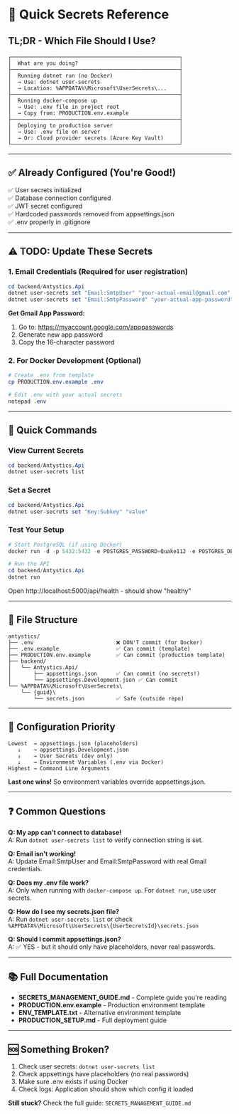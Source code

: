 # 🔐 Quick Secrets Reference

## TL;DR - Which File Should I Use?

```
┌─────────────────────────────────────────────────────┐
│  What are you doing?                                │
├─────────────────────────────────────────────────────┤
│  Running dotnet run (no Docker)                     │
│  → Use: dotnet user-secrets                         │
│  → Location: %APPDATA%\Microsoft\UserSecrets\...    │
├─────────────────────────────────────────────────────┤
│  Running docker-compose up                          │
│  → Use: .env file in project root                   │
│  → Copy from: PRODUCTION.env.example                │
├─────────────────────────────────────────────────────┤
│  Deploying to production server                     │
│  → Use: .env file on server                         │
│  → Or: Cloud provider secrets (Azure Key Vault)     │
└─────────────────────────────────────────────────────┘
```

---

## ✅ Already Configured (You're Good!)

✅ User secrets initialized  
✅ Database connection configured  
✅ JWT secret configured  
✅ Hardcoded passwords removed from appsettings.json  
✅ .env properly in .gitignore  

---

## ⚠️ TODO: Update These Secrets

### 1. Email Credentials (Required for user registration)

```powershell
cd backend/Antystics.Api
dotnet user-secrets set "Email:SmtpUser" "your-actual-email@gmail.com"
dotnet user-secrets set "Email:SmtpPassword" "your-actual-app-password"
```

**Get Gmail App Password:**
1. Go to: https://myaccount.google.com/apppasswords
2. Generate new app password
3. Copy the 16-character password

### 2. For Docker Development (Optional)

```powershell
# Create .env from template
cp PRODUCTION.env.example .env

# Edit .env with your actual secrets
notepad .env
```

---

## 🚀 Quick Commands

### View Current Secrets
```powershell
cd backend/Antystics.Api
dotnet user-secrets list
```

### Set a Secret
```powershell
cd backend/Antystics.Api
dotnet user-secrets set "Key:Subkey" "value"
```

### Test Your Setup
```powershell
# Start PostgreSQL (if using Docker)
docker run -d -p 5432:5432 -e POSTGRES_PASSWORD=Quake112 -e POSTGRES_DB=antystics postgres:15

# Run the API
cd backend/Antystics.Api
dotnet run
```

Open http://localhost:5000/api/health - should show "healthy"

---

## 📁 File Structure

```
antystics/
├── .env                          ❌ DON'T commit (for Docker)
├── .env.example                  ✅ Can commit (template)
├── PRODUCTION.env.example        ✅ Can commit (production template)
├── backend/
│   └── Antystics.Api/
│       ├── appsettings.json      ✅ Can commit (no secrets!)
│       └── appsettings.Development.json ✅ Can commit
└── %APPDATA%\Microsoft\UserSecrets\
    └── {guid}\
        └── secrets.json          ✅ Safe (outside repo)
```

---

## 🎯 Configuration Priority

```
Lowest  → appsettings.json (placeholders)
   ↓    → appsettings.Development.json
   ↓    → User Secrets (dev only)
   ↓    → Environment Variables (.env via Docker)
Highest → Command Line Arguments
```

**Last one wins!** So environment variables override appsettings.json.

---

## ❓ Common Questions

**Q: My app can't connect to database!**  
A: Run `dotnet user-secrets list` to verify connection string is set.

**Q: Email isn't working!**  
A: Update Email:SmtpUser and Email:SmtpPassword with real Gmail credentials.

**Q: Does my .env file work?**  
A: Only when running with `docker-compose up`. For `dotnet run`, use user secrets.

**Q: How do I see my secrets.json file?**  
A: Run `dotnet user-secrets list` or check `%APPDATA%\Microsoft\UserSecrets\{UserSecretsId}\secrets.json`

**Q: Should I commit appsettings.json?**  
A: ✅ YES - but it should only have placeholders, never real passwords.

---

## 📚 Full Documentation

- **SECRETS_MANAGEMENT_GUIDE.md** - Complete guide you're reading
- **PRODUCTION.env.example** - Production environment template
- **ENV_TEMPLATE.txt** - Alternative environment template
- **PRODUCTION_SETUP.md** - Full deployment guide

---

## 🆘 Something Broken?

1. Check user secrets: `dotnet user-secrets list`
2. Check appsettings have placeholders (no real passwords)
3. Make sure .env exists if using Docker
4. Check logs: Application should show which config it loaded

**Still stuck?** Check the full guide: `SECRETS_MANAGEMENT_GUIDE.md`

